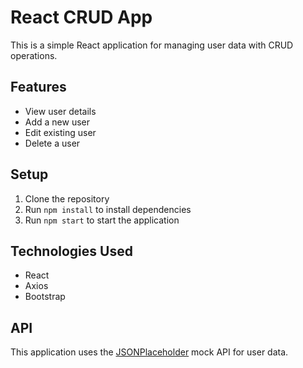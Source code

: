 # React CRUD App

This is a simple React application for managing user data with CRUD operations.

## Features

- View user details
- Add a new user
- Edit existing user
- Delete a user

## Setup

1. Clone the repository
2. Run `npm install` to install dependencies
3. Run `npm start` to start the application

## Technologies Used

- React
- Axios
- Bootstrap

## API

This application uses the [JSONPlaceholder](https://66d42daf5b34bcb9ab3dde2d.mockapi.io/api) mock API for user data.

